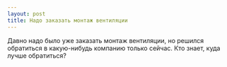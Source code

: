 ```yaml
---
layout: post 
title: Надо заказать монтаж вентиляции 
--- 
```

Давно надо было уже заказать монтаж вентиляции, но решился обратиться в какую-нибудь компанию только сейчас. Кто знает, куда лучше обратиться?
